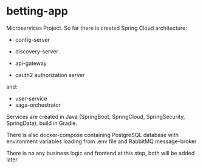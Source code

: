 # betting-app

Microservices Project. So far there is created Spring Cloud architecture:

* config-server
* discovery-server
* api-gateway

* oauth2 authorization server

and:
* user-service
* saga-orchestrator

Services are created in Java (SpringBoot, SpringCloud, SpringSecurity, SpringData), build in Gradle.

There is also docker-compose containing PostgreSQL database with environment variables loading from .env file and RabbitMQ message-broker

There is no any business logic and frontend at this step, both will be added later. 
